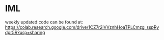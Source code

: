 # IML
weekly updated code can be found at: https://colab.research.google.com/drive/1CZ7r2lVVznhHoaTPLCmzg_sspRydpr5R?usp=sharing
